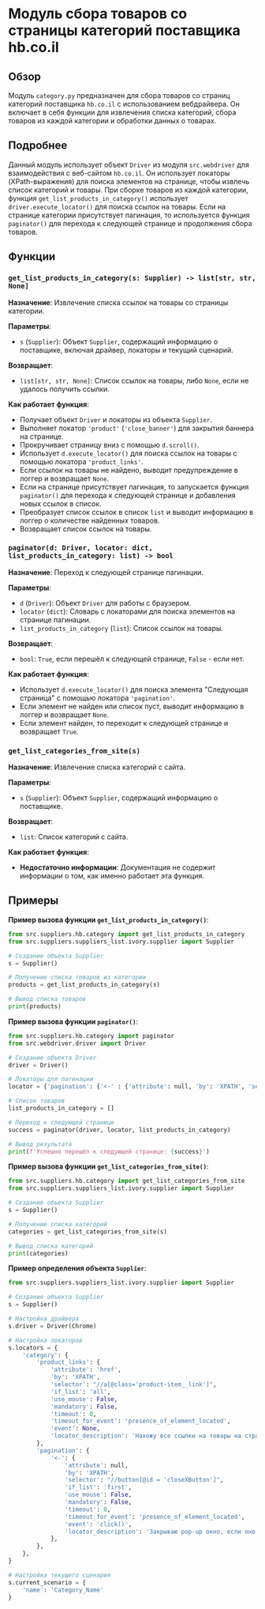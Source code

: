 # Модуль сбора товаров со страницы категорий поставщика hb.co.il

## Обзор

Модуль `category.py` предназначен для сбора товаров со страниц категорий поставщика `hb.co.il` с использованием вебдрайвера. Он включает в себя функции для извлечения списка категорий, сбора товаров из каждой категории и обработки данных о товарах.

## Подробнее

Данный модуль использует объект `Driver` из модуля `src.webdriver` для взаимодействия с веб-сайтом `hb.co.il`. 
Он использует локаторы (XPath-выражения) для поиска элементов на странице, чтобы извлечь список категорий и товары. 
При сборке товаров из каждой категории,  функция `get_list_products_in_category()` использует `driver.execute_locator()` для поиска ссылок на товары. 
Если на странице категории присутствует пагинация, то используется функция `paginator()` для перехода к следующей странице и продолжения сбора товаров.

## Функции

### `get_list_products_in_category(s: Supplier) -> list[str, str, None]`

**Назначение**: Извлечение списка ссылок на товары со страницы категории.

**Параметры**:

- `s` (`Supplier`): Объект `Supplier`, содержащий информацию о поставщике, включая драйвер, локаторы и текущий сценарий.

**Возвращает**:

- `list[str, str, None]`: Список ссылок на товары, либо `None`, если не удалось получить ссылки. 

**Как работает функция**:

- Получает объект `Driver` и локаторы из объекта `Supplier`.
- Выполняет локатор `'product'` (`'close_banner'`) для закрытия баннера на странице.
- Прокручивает страницу вниз с помощью `d.scroll()`.
- Использует `d.execute_locator()` для поиска ссылок на товары с помощью локатора `'product_links'`.
- Если ссылок на товары не найдено, выводит предупреждение в логгер и возвращает `None`.
- Если на странице присутствует пагинация, то запускается функция `paginator()` для перехода к следующей странице и добавления новых ссылок в список.
- Преобразует список ссылок в список `list` и выводит информацию в логгер о количестве найденных товаров.
- Возвращает список ссылок на товары.

### `paginator(d: Driver, locator: dict, list_products_in_category: list) -> bool`

**Назначение**: Переход к следующей странице пагинации.

**Параметры**:

- `d` (`Driver`): Объект `Driver` для работы с браузером.
- `locator` (`dict`): Словарь с локаторами для поиска элементов на странице пагинации.
- `list_products_in_category` (`list`): Список ссылок на товары.

**Возвращает**:

- `bool`: `True`, если перешёл к следующей странице, `False` - если нет.

**Как работает функция**:

- Использует `d.execute_locator()` для поиска элемента "Следующая страница" с помощью локатора `'pagination'`.
- Если элемент не найден или список пуст, выводит информацию в логгер и возвращает `None`.
- Если элемент найден, то переходит к следующей странице и возвращает `True`.

### `get_list_categories_from_site(s)`

**Назначение**: Извлечение списка категорий с сайта.

**Параметры**:

- `s` (`Supplier`): Объект `Supplier`, содержащий информацию о поставщике.

**Возвращает**:

- `list`: Список категорий с сайта.

**Как работает функция**:

- **Недостаточно информации**: Документация не содержит информации о том, как именно работает эта функция. 

## Примеры

**Пример вызова функции `get_list_products_in_category()`**:

```python
from src.suppliers.hb.category import get_list_products_in_category
from src.suppliers.suppliers_list.ivory.supplier import Supplier

# Создание объекта Supplier
s = Supplier()

# Получение списка товаров из категории
products = get_list_products_in_category(s)

# Вывод списка товаров
print(products)
```

**Пример вызова функции `paginator()`**:

```python
from src.suppliers.hb.category import paginator
from src.webdriver.driver import Driver

# Создание объекта Driver
driver = Driver()

# Локаторы для пагинации
locator = {'pagination': {'<-' : {'attribute': null, 'by': 'XPATH', 'selector': "//button[@id = 'closeXButton']", 'if_list': 'first', 'use_mouse': False, 'mandatory': False, 'timeout': 0, 'timeout_for_event': 'presence_of_element_located', 'event': 'click()', 'locator_description': 'Закрываю pop-up окно, если оно не появилось - не страшно (`mandatory`:`false`)'}}}

# Список товаров 
list_products_in_category = []

# Переход к следующей странице
success = paginator(driver, locator, list_products_in_category)

# Вывод результата
print(f'Успешно перешёл к следующей странице: {success}')
```

**Пример вызова функции `get_list_categories_from_site()`**:

```python
from src.suppliers.hb.category import get_list_categories_from_site
from src.suppliers.suppliers_list.ivory.supplier import Supplier

# Создание объекта Supplier
s = Supplier()

# Получение списка категорий
categories = get_list_categories_from_site(s)

# Вывод списка категорий
print(categories)
```

**Пример определения объекта `Supplier`**:

```python
from src.suppliers.suppliers_list.ivory.supplier import Supplier

# Создание объекта Supplier
s = Supplier()

# Настройка драйвера
s.driver = Driver(Chrome)

# Настройка локаторов
s.locators = {
    'category': {
        'product_links': {
            'attribute': 'href',
            'by': 'XPATH',
            'selector': "//a[@class='product-item__link']",
            'if_list': 'all',
            'use_mouse': False,
            'mandatory': False,
            'timeout': 0,
            'timeout_for_event': 'presence_of_element_located',
            'event': None,
            'locator_description': 'Нахожу все ссылки на товары на странице',
        },
        'pagination': {
            '<-': {
                'attribute': null,
                'by': 'XPATH',
                'selector': "//button[@id = 'closeXButton']",
                'if_list': 'first',
                'use_mouse': False,
                'mandatory': False,
                'timeout': 0,
                'timeout_for_event': 'presence_of_element_located',
                'event': 'click()',
                'locator_description': 'Закрываю pop-up окно, если оно не появилось - не страшно (`mandatory`:`false`)',
            },
        },
    },
}

# Настройка текущего сценария
s.current_scenario = {
    'name': 'Category_Name'
}